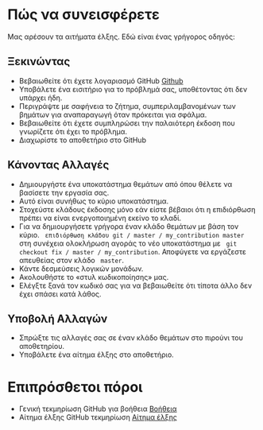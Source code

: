 Πώς να συνεισφέρετε
===================

Μας αρέσουν τα αιτήματα έλξης. Εδώ είναι ένας γρήγορος οδηγός:

Ξεκινώντας
----------------

- Βεβαιωθείτε ότι έχετε λογαριασμό GitHub <a href="https://github.com/signup/free/" target="_blank"> Github </a>
- Υποβάλετε ένα εισιτήριο για το πρόβλημά σας, υποθέτοντας ότι δεν υπάρχει ήδη.
- Περιγράψτε με σαφήνεια το ζήτημα, συμπεριλαμβανομένων των βημάτων για αναπαραγωγή όταν πρόκειται για σφάλμα.
- Βεβαιωθείτε ότι έχετε συμπληρώσει την παλαιότερη έκδοση που γνωρίζετε ότι έχει το πρόβλημα.
- Διαχωρίστε το αποθετήριο στο GitHub

Κάνοντας Αλλαγές
---------------

- Δημιουργήστε ένα υποκατάστημα θεμάτων από όπου θέλετε να βασίσετε την εργασία σας.
- Αυτό είναι συνήθως το κύριο υποκατάστημα.
- Στοχεύστε κλάδους έκδοσης μόνο εάν είστε βέβαιοι ότι η επιδιόρθωση πρέπει να είναι ενεργοποιημένη
   εκείνο το κλαδί.
- Για να δημιουργήσετε γρήγορα έναν κλάδο θεμάτων με βάση τον κύριο.
   `` επιδιόρθωση κλάδου git / master / my_contribution master`` στη συνέχεια ολοκλήρωση αγοράς
   το νέο υποκατάστημα με `` git checkout fix / master / my_contribution``.
   Αποφύγετε να εργάζεστε απευθείας στον κλάδο `` master``.
- Κάντε δεσμεύσεις λογικών μονάδων.
- Ακολουθήστε το «στυλ κωδικοποίησης» μας.
- Ελέγξτε ξανά τον κωδικό σας για να βεβαιωθείτε ότι τίποτα άλλο δεν έχει σπάσει κατά λάθος.

Υποβολή Αλλαγών
-------------------

- Σπρώξτε τις αλλαγές σας σε έναν κλάδο θεμάτων στο πιρούνι του αποθετηρίου.
- Υποβάλετε ένα αίτημα έλξης στο αποθετήριο.

Επιπρόσθετοι πόροι
======================

- Γενική τεκμηρίωση GitHub για βοήθεια <a href="https://docs.github.com/en/" target="_blank"> Βοήθεια </a>
- Αίτημα έλξης GitHub
   τεκμηρίωση <a href="https://help.github.com/articles/about-pull-requests/" target="_blank"> Αίτημα έλξης </a>
